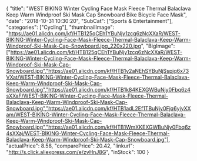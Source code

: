 {
	"title": "WEST BIKING Winter Cycling Face Mask Fleece Thermal Balaclava Keep Warm Windproof Ski Mask Cap Snowboard Bike Bicycle Face Mask",
	"date": "2018-10-31 10:30:20",
	"SubCat": ["Sports & Entertainment"],
	"categories": ["Cycling"],
	"thumbnailImage": "https://ae01.alicdn.com/kf/HTB125qCEh1YBuNjy1zcq6zNcXXaR/WEST-BIKING-Winter-Cycling-Face-Mask-Fleece-Thermal-Balaclava-Keep-Warm-Windproof-Ski-Mask-Cap-Snowboard.jpg_220x220.jpg",
	"BigImage": ["https://ae01.alicdn.com/kf/HTB125qCEh1YBuNjy1zcq6zNcXXaR/WEST-BIKING-Winter-Cycling-Face-Mask-Fleece-Thermal-Balaclava-Keep-Warm-Windproof-Ski-Mask-Cap-Snowboard.jpg","https://ae01.alicdn.com/kf/HTB1y2aNEhSYBuNjSspjq6x73VXat/WEST-BIKING-Winter-Cycling-Face-Mask-Fleece-Thermal-Balaclava-Keep-Warm-Windproof-Ski-Mask-Cap-Snowboard.jpg","https://ae01.alicdn.com/kf/HTB1k84KEXGWBuNjy0Fbq6z4sXXaF/WEST-BIKING-Winter-Cycling-Face-Mask-Fleece-Thermal-Balaclava-Keep-Warm-Windproof-Ski-Mask-Cap-Snowboard.jpg","https://ae01.alicdn.com/kf/HTB1adL2Ef1TBuNjy0Fjq6yjyXXam/WEST-BIKING-Winter-Cycling-Face-Mask-Fleece-Thermal-Balaclava-Keep-Warm-Windproof-Ski-Mask-Cap-Snowboard.jpg","https://ae01.alicdn.com/kf/HTB1WmXKEXGWBuNjy0Fbq6z4sXXaj/WEST-BIKING-Winter-Cycling-Face-Mask-Fleece-Thermal-Balaclava-Keep-Warm-Windproof-Ski-Mask-Cap-Snowboard.jpg"],
	"actualPrice": 8.58,
	"comparePrice": 20.42,
	"linkurl": "http://s.click.aliexpress.com/e/zvHnJ8G",
	"inStock": 100
}
